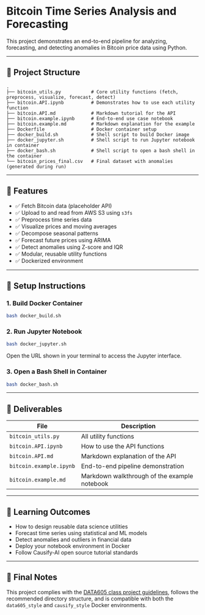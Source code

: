 
# Bitcoin Time Series Analysis and Forecasting

This project demonstrates an end-to-end pipeline for analyzing, forecasting, and detecting anomalies in Bitcoin price data using Python.

---

## 📁 Project Structure

```
.
├── bitcoin_utils.py           # Core utility functions (fetch, preprocess, visualize, forecast, detect)
├── bitcoin.API.ipynb          # Demonstrates how to use each utility function
├── bitcoin.API.md             # Markdown tutorial for the API
├── bitcoin.example.ipynb      # End-to-end use case notebook
├── bitcoin.example.md         # Markdown explanation for the example
├── Dockerfile                 # Docker container setup
├── docker_build.sh            # Shell script to build Docker image
├── docker_jupyter.sh          # Shell script to run Jupyter notebook in container
├── docker_bash.sh             # Shell script to open a bash shell in the container
└── bitcoin_prices_final.csv   # Final dataset with anomalies (generated during run)
```

---

## 🧪 Features

- ✅ Fetch Bitcoin data (placeholder API)
- ✅ Upload to and read from AWS S3 using `s3fs`
- ✅ Preprocess time series data
- ✅ Visualize prices and moving averages
- ✅ Decompose seasonal patterns
- ✅ Forecast future prices using ARIMA
- ✅ Detect anomalies using Z-score and IQR
- ✅ Modular, reusable utility functions
- ✅ Dockerized environment

---

## 🚀 Setup Instructions

### 1. Build Docker Container

```bash
bash docker_build.sh
```

### 2. Run Jupyter Notebook

```bash
bash docker_jupyter.sh
```

Open the URL shown in your terminal to access the Jupyter interface.

### 3. Open a Bash Shell in Container

```bash
bash docker_bash.sh
```

---

## 📄 Deliverables

| File                    | Description                                      |
|-------------------------|--------------------------------------------------|
| `bitcoin_utils.py`      | All utility functions                           |
| `bitcoin.API.ipynb`     | How to use the API functions                    |
| `bitcoin.API.md`        | Markdown explanation of the API                 |
| `bitcoin.example.ipynb` | End-to-end pipeline demonstration               |
| `bitcoin.example.md`    | Markdown walkthrough of the example notebook    |

---

## 🧠 Learning Outcomes

- How to design reusable data science utilities
- Forecast time series using statistical and ML models
- Detect anomalies and outliers in financial data
- Deploy your notebook environment in Docker
- Follow Causify-AI open source tutorial standards

---

## 🏁 Final Notes

This project complies with the [DATA605 class project guidelines](https://github.com/causify-ai/tutorials), follows the recommended directory structure, and is compatible with both the `data605_style` and `causify_style` Docker environments.

